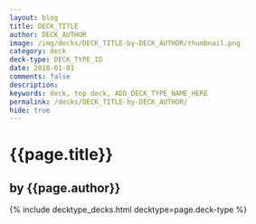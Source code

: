 ```yaml
---
layout: blog
title: DECK_TITLE
author: DECK_AUTHOR
image: /img/decks/DECK_TITLE-by-DECK_AUTHOR/thumbnail.png
category: deck
deck-type: DECK_TYPE_ID
date: 2018-01-01
comments: false
description: 
keywords: deck, top deck, ADD_DECK_TYPE_NAME_HERE
permalink: /decks/DECK_TITLE-by-DECK_AUTHOR/
hide: true
---
```


# {{page.title}}
## by {{page.author}}



{% include decktype_decks.html decktype=page.deck-type %}